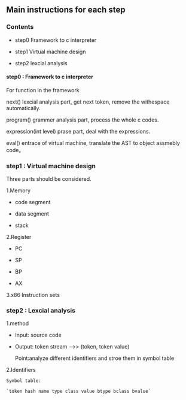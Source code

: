 ## Main instructions for each step

### Contents

* step0 Framework to c interpreter

* step1 Virtual machine design

* step2 lexcial analysis



#### step0 : Framework to c interpreter

For function in the framework

next() lexcial analysis part, get next token, remove the withespace automatically.

program() grammer analysis part, process the whole c codes.

expression(int level) prase part, deal with the expressions.

eval() entrace of virtual machine, translate the AST to object assmebly code。



### step1 : Virtual machine design

Three parts should be considered.

1.Memory

* code segment

* data segment

* stack

2.Register

* PC

* SP

* BP

* AX

3.x86 Instruction sets



### step2 : Lexcial analysis

1.method

* Input: source code

* Output: token stream -->> (token, token value)

    Point:analyze different identifiers and stroe them in symbol table

2.Identifiers

    Symbol table:

    `token hash name type class value btype bclass bvalue`








